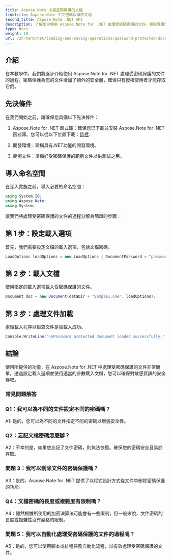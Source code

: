 ```yaml
---
title: Aspose.Note 中受密碼保護的文檔
linktitle: Aspose.Note 中受密碼保護的文檔
second_title: Aspose.Note .NET API
description: 了解如何使用 Aspose.Note for .NET 處理受密碼保護的文件。輕鬆保護您的敏感資訊。
type: docs
weight: 18
url: /zh-hant/net/loading-and-saving-operations/password-protected-document/
---
```

## 介紹

在本教學中，我們將逐步介紹使用 Aspose.Note for .NET 處理受密碼保護的文件的過程。密碼保護為您的文件增加了額外的安全層，確保只有授權使用者才能存取它們。

## 先決條件

在我們開始之前，請確保您具備以下先決條件：

1.  Aspose.Note for .NET 函式庫：確保您已下載並安裝 Aspose.Note for .NET 函式庫。您可以從以下位置下載：[這裡](https://releases.aspose.com/note/net/).

2. 開發環境：建構具有.NET功能的開發環境。

3. 範例文件：準備好受密碼保護的範例文件以供測試之用。

## 導入命名空間

在深入實施之前，導入必要的命名空間：

```csharp
using System.IO;
using Aspose.Note;
using System;
```

讓我們將處理受密碼保護的文件的過程分解為簡單的步驟：

## 第 1 步：設定載入選項

首先，我們需要設定文檔的載入選項，包括文檔密碼。

```csharp
LoadOptions loadOptions = new LoadOptions { DocumentPassword = "password" };
```

## 第 2 步：載入文檔

使用指定的載入選項載入受密碼保護的文件。

```csharp
Document doc = new Document(dataDir + "Sample1.one", loadOptions);
```

## 第 3 步：處理文件加載

處理載入程序以檢查文件是否載入成功。

```csharp
Console.WriteLine("\nPassword protected document loaded successfully.");
```

## 結論

使用所提供的功能，在 Aspose.Note for .NET 中處理受密碼保護的文件非常簡單。透過設定載入選項並使用適當的參數載入文檔，您可以確保對敏感資訊的安全存取。

### 常見問題解答

### Q1：我可以為不同的文件設定不同的密碼嗎？

A1: 是的，您可以為不同的文件指定不同的密碼以增強安全性。

### Q2：忘記文檔密碼怎麼辦？

A2：不幸的是，如果您忘記了文件密碼，則無法恢復。確保您的密碼安全且易於存取。

### 問題 3：我可以刪除文件的密碼保護嗎？

A3：是的，Aspose.Note for .NET 提供了以程式設計方式從文件中刪除密碼保護的功能。

### Q4：文檔密碼的長度或複雜度有限制嗎？

A4：雖然根據所使用的加密演算法可能會有一些限制，但一般來說，文件密碼的長度或複雜性沒有嚴格的限制。

### 問題 5：我可以自動化處理受密碼保護的文件的過程嗎？

A5：是的，您可以使用腳本或排程任務自動化流程，以有效處理受密碼保護的文件。